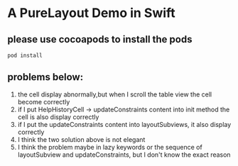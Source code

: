 # A PureLayout Demo in Swift
## please use cocoapods to install the pods
```
pod install
```
## problems below:
1. the cell display abnormally,but when I scroll the table view the cell become correctly
2. if I put HelpHistoryCell -> updateConstraints content into init method the cell is also display correctly
3. if I put the updateConstraints content into layoutSubviews, it also display correctly
4. I think the two solution above is not elegant
5. I think the problem maybe in lazy keywords or the sequence of layoutSubview and updateConstraints, but I don't know the exact reason
